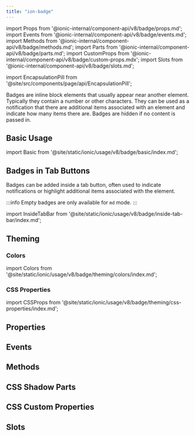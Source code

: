 ```yaml
---
title: "ion-badge"
---
```


import Props from '@ionic-internal/component-api/v8/badge/props.md';
import Events from '@ionic-internal/component-api/v8/badge/events.md';
import Methods from '@ionic-internal/component-api/v8/badge/methods.md';
import Parts from '@ionic-internal/component-api/v8/badge/parts.md';
import CustomProps from '@ionic-internal/component-api/v8/badge/custom-props.mdx';
import Slots from '@ionic-internal/component-api/v8/badge/slots.md';

<head>
  <title>ion-badge: iOS & Android App Notification Badge Icons</title>
  <meta name="description" content="Badges are inline block elements that appear near other elements on iOS & Android apps—use ion-badges as notifications that indicate how many items there are." />
</head>

import EncapsulationPill from '@site/src/components/page/api/EncapsulationPill';

<EncapsulationPill type="shadow" />

Badges are inline block elements that usually appear near another element. Typically they contain a number or other characters. They can be used as a notification that there are additional items associated with an element and indicate how many items there are. Badges are hidden if no content is passed in.

## Basic Usage

import Basic from '@site/static/ionic/usage/v8/badge/basic/index.md';

<Basic />

## Badges in Tab Buttons

Badges can be added inside a tab button, often used to indicate notifications or highlight additional items associated with the element.

:::info
Empty badges are only available for `md` mode.
:::

import InsideTabBar from '@site/static/ionic/usage/v8/badge/inside-tab-bar/index.md';

<InsideTabBar />

## Theming

### Colors

import Colors from '@site/static/ionic/usage/v8/badge/theming/colors/index.md';

<Colors />

### CSS Properties

import CSSProps from '@site/static/ionic/usage/v8/badge/theming/css-properties/index.md';

<CSSProps />

## Properties

<Props />

## Events

<Events />

## Methods

<Methods />

## CSS Shadow Parts

<Parts />

## CSS Custom Properties

<CustomProps />

## Slots

<Slots />
